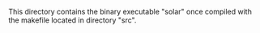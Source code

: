 This directory contains the binary executable "solar" once compiled with the makefile located in directory "src".
